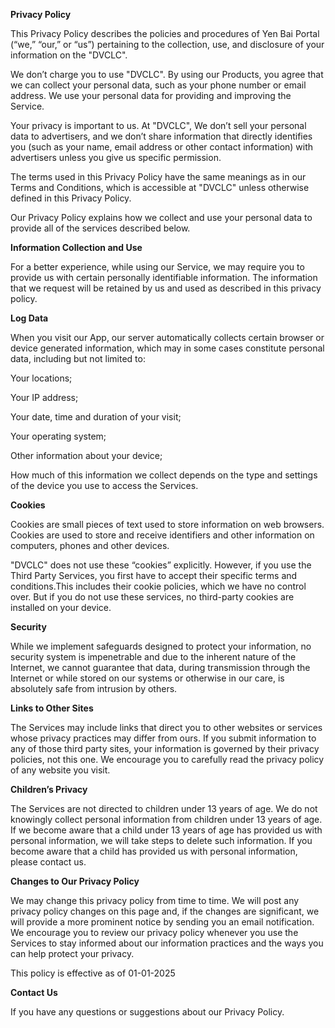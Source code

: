 **Privacy Policy**

This Privacy Policy describes the policies and procedures of Yen Bai Portal (“we,” “our,” or “us”) pertaining to the collection, use, and disclosure of your information on the "DVCLC".

We don’t charge you to use "DVCLC". By using our Products, you agree that we can collect your personal data, such as your phone number or email address. We use your personal data for providing and improving the Service.

Your privacy is important to us. At "DVCLC", We don’t sell your personal data to advertisers, and we don’t share information that directly identifies you (such as your name, email address or other contact information) with advertisers unless you give us specific permission.

The terms used in this Privacy Policy have the same meanings as in our Terms and Conditions, which is accessible at "DVCLC" unless otherwise defined in this Privacy Policy.

Our Privacy Policy explains how we collect and use your personal data to provide all of the services described below.

**Information Collection and Use**

For a better experience, while using our Service, we may require you to provide us with certain personally identifiable information. The information that we request will be retained by us and used as described in this privacy policy.

**Log Data**

When you visit our App, our server automatically collects certain browser or device generated information, which may in some cases constitute personal data, including but not limited to:

Your locations;

Your IP address;

Your date, time and duration of your visit;

Your operating system;

Other information about your device;

How much of this information we collect depends on the type and settings of the device you use to access the Services.

**Cookies**

Cookies are small pieces of text used to store information on web browsers. Cookies are used to store and receive identifiers and other information on computers, phones and other devices.

"DVCLC" does not use these “cookies” explicitly. However, if you use the Third Party Services, you first have to accept their specific terms and conditions.This includes their cookie policies, which we have no control over. But if you do not use these services, no third-party cookies are installed on your device.

**Security**

While we implement safeguards designed to protect your information, no security system is impenetrable and due to the inherent nature of the Internet, we cannot guarantee that data, during transmission through the Internet or while stored on our systems or otherwise in our care, is absolutely safe from intrusion by others.

**Links to Other Sites**

The Services may include links that direct you to other websites or services whose privacy practices may differ from ours. If you submit information to any of those third party sites, your information is governed by their privacy policies, not this one. We encourage you to carefully read the privacy policy of any website you visit.

**Children’s Privacy**

The Services are not directed to children under 13 years of age. We do not knowingly collect personal information from children under 13 years of age. If we become aware that a child under 13 years of age has provided us with personal information, we will take steps to delete such information. If you become aware that a child has provided us with personal information, please contact us.

**Changes to Our Privacy Policy**

We may change this privacy policy from time to time. We will post any privacy policy changes on this page and, if the changes are significant, we will provide a more prominent notice by sending you an email notification. We encourage you to review our privacy policy whenever you use the Services to stay informed about our information practices and the ways you can help protect your privacy.

This policy is effective as of 01-01-2025

**Contact Us**

If you have any questions or suggestions about our Privacy Policy.
